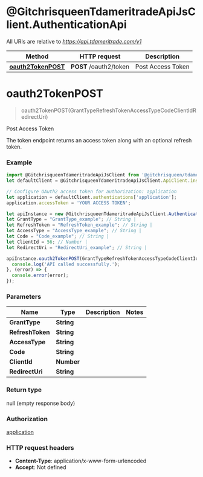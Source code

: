 # @GitchrisqueenTdameritradeApiJsClient.AuthenticationApi

All URIs are relative to *https://api.tdameritrade.com/v1*

Method | HTTP request | Description
------------- | ------------- | -------------
[**oauth2TokenPOST**](AuthenticationApi.md#oauth2TokenPOST) | **POST** /oauth2/token | Post Access Token

<a name="oauth2TokenPOST"></a>
# **oauth2TokenPOST**
> oauth2TokenPOST(GrantTypeRefreshTokenAccessTypeCodeClientIdRedirectUri)

Post Access Token

The token endpoint returns an access token along with an optional refresh token.

### Example
```javascript
import @GitchrisqueenTdameritradeApiJsClient from '@gitchrisqueen/tdameritrade-api-js-client';
let defaultClient = @GitchrisqueenTdameritradeApiJsClient.ApiClient.instance;

// Configure OAuth2 access token for authorization: application
let application = defaultClient.authentications['application'];
application.accessToken = 'YOUR ACCESS TOKEN';

let apiInstance = new @GitchrisqueenTdameritradeApiJsClient.AuthenticationApi();
let GrantType = "GrantType_example"; // String | 
let RefreshToken = "RefreshToken_example"; // String | 
let AccessType = "AccessType_example"; // String | 
let Code = "Code_example"; // String | 
let ClientId = 56; // Number | 
let RedirectUri = "RedirectUri_example"; // String | 

apiInstance.oauth2TokenPOST(GrantTypeRefreshTokenAccessTypeCodeClientIdRedirectUri).then(() => {
  console.log('API called successfully.');
}, (error) => {
  console.error(error);
});

```

### Parameters

Name | Type | Description  | Notes
------------- | ------------- | ------------- | -------------
 **GrantType** | **String**|  | 
 **RefreshToken** | **String**|  | 
 **AccessType** | **String**|  | 
 **Code** | **String**|  | 
 **ClientId** | **Number**|  | 
 **RedirectUri** | **String**|  | 

### Return type

null (empty response body)

### Authorization

[application](../README.md#application)

### HTTP request headers

 - **Content-Type**: application/x-www-form-urlencoded
 - **Accept**: Not defined

